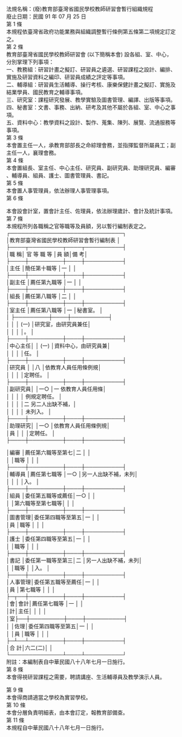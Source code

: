 法規名稱：(廢)教育部臺灣省國民學校教師研習會暫行組織規程  
廢止日期：民國 91 年 07 月 25 日  
第 1 條  
本規程依臺灣省政府功能業務與組織調整暫行條例第五條第二項規定訂定  
之。  
第 2 條  
教育部臺灣省國民學校教師研習會 (以下簡稱本會) 設各組、室、中心，  
分別掌理下列事項：  
一、教務組：研習計畫之擬訂、研習員之遴選、研習課程之設計、編排、  
實施及研習資料之編印、研習員成績之評定等事項。  
二、輔導組：研習員生活輔導、操行考核、康樂保健計畫之擬訂、實施及  
結業學員、國民教育之輔導事項。  
三、研究室：課程研究發展、教學實驗及圖書管理、編譯、出版等事項。  
四、秘書室：文書、事務、出納、研考及其他不屬於各組、室、中心之事  
項。  
五、資料中心：教學資料之設計、製作、蒐集、陳列、展覽、流通服務等  
事項。  
第 3 條  
本會置主任一人，承教育部部長之命綜理會務，並指揮監督所屬員工；副  
主任一人，襄理會務。  
第 4 條  
本會置組長、室主任、中心主任、研究員、副研究員、助理研究員、編審  
、輔導員、組員、護士、圖書管理員、書記。  
第 5 條  
本會置人事管理員，依法辦理人事管理事項。  
第 6 條  


本會設會計室，置會計主任、佐理員，依法辦理歲計、會計及統計事項。  
第 7 條  
本規程所列各職稱之官等職等及員額，另以暫行編制表定之。  
┌──────────────────────────────┐  
│教育部臺灣省國民學校教師研習會暫行編制表 │  
├────┬─────────┬────┬──────────┤  
│職 稱│ 官 等 職 等 │員 額│備 考│  
├────┼─────────┼────┼──────────┤  
│主任 │簡任第十職等 │一 │ │  
├────┼─────────┼────┼──────────┤  
│副主任 │薦任第九職等 │一 │ │  
├────┼─────────┼────┼──────────┤  
│組長 │薦任第八職等 │二 │ │  
├────┼─────────┼────┼──────────┤  
│室主任 │薦任第八職等 │一 │秘書室。 │  
│ ├─────────┼────┼──────────┤  
│ │ │ (一) │研究室，由研究員兼任│  
│ │ │ │。 │  
├────┼─────────┼────┼──────────┤  
│中心主任│ │ (一) │資料中心，由研究員兼│  
│ │ │ │任。 │  
├────┼─────────┼────┼──────────┤  
│研究員 │ │八 │依教育人員任用條例規│  
│ │ │ │定聘任。 │  
├────┼─────────┼────┼──────────┤  
│副研究員│ │一○ │一 依教育人員任用條│  
│ │ │ │ 例規定聘任。 │  
│ │ │ │二 另二人出缺不補，│  
│ │ │ │ 未列入。 │  
├────┼─────────┼────┼──────────┤  
│助理研究│ │一○ │依教育人員任用條例規│  
│員 │ │ │定聘任。 │  
├────┼─────────┼────┼──────────┤  


│編審 │薦任第六職等至第七│二 │ │  
│ │職等 │ │ │  
├────┼─────────┼────┼──────────┤  
│輔導員 │薦任第七職等 │一○ │另一人出缺不補，未列│  
│ │ │ │入。 │  
├────┼─────────┼────┼──────────┤  
│組員 │委任第五職等或薦任│一○ │ │  
│ │第六職等至第七職等│ │ │  
├────┼─────────┼────┼──────────┤  
│圖書管理│委任第四職等至第五│一 │ │  
│員 │職等 │ │ │  
├────┼─────────┼────┼──────────┤  
│護士 │委任第四職等至第五│一 │ │  
│ │職等 │ │ │  
├────┼─────────┼────┼──────────┤  
│書記 │委任第一職等至第三│二 │另一人出缺不補，未列│  
│ │職等 │ │入。 │  
├────┼─────────┼────┼──────────┤  
│人事管理│委任第五職等至薦任│一 │ │  
│員 │第七職等 │ │ │  
├─┬──┼─────────┼────┼──────────┤  
│會│會計│薦任第七職等 │一 │ │  
│計│主任│ │ │ │  
│室├──┼─────────┼────┼──────────┤  
│ │佐理│委任第四職等至第五│一 │ │  
│ │員 │職等 │ │ │  
├─┴──┴─────────┼────┼──────────┤  
│合 計│六二(二)│ │  
└──────────────┴────┴──────────┘  
附註：本編制表自中華民國八十八年七月一日施行。  
第 8 條  
本會得視研習課程之需要，聘請講座、生活輔導員及教學演示人員。  


第 9 條  
本會得商請適當之學校為實習學校。  
第 10 條  
本會分層負責明細表，由本會訂定，報教育部備查。  
第 11 條  
本規程自中華民國八十八年七月一日施行。  


